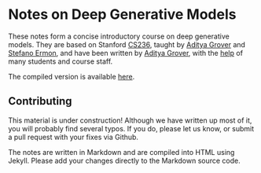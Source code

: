 # Notes on Deep Generative Models

These notes form a concise introductory course on deep generative models. They are based on Stanford [CS236](https://deepgenerativemodels.github.io/), taught by [Aditya Grover](http://aditya-grover.github.io/) and [Stefano Ermon](http://cs.stanford.edu/~ermon/), and have been written by [Aditya Grover](http://aditya-grover.github.io/), with the [help](https://github.com/deepgenerativemodels/notes/commits/master) of many students and course staff.

The compiled version is available [here](https://deepgenerativemodels.github.io/notes/).

## Contributing

This material is under construction! Although we have written up most of it, you will probably find several typos. If you do, please let us know, or submit a pull request with your fixes via Github.

The notes are written in Markdown and are compiled into HTML using Jekyll. Please add your changes directly to the Markdown source code.
